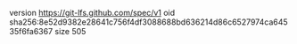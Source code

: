 version https://git-lfs.github.com/spec/v1
oid sha256:8e52d9382e28641c756f4df3088688bd636214d86c6527974ca64535f6fa6367
size 505
